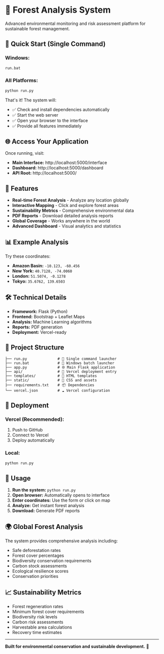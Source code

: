 # 🌳 Forest Analysis System

Advanced environmental monitoring and risk assessment platform for sustainable forest management.

## 🚀 Quick Start (Single Command)

### Windows:
```cmd
run.bat
```

### All Platforms:
```bash
python run.py
```

That's it! The system will:
- ✅ Check and install dependencies automatically
- ✅ Start the web server
- ✅ Open your browser to the interface
- ✅ Provide all features immediately

## 🌐 Access Your Application

Once running, visit:
- **Main Interface:** http://localhost:5000/interface
- **Dashboard:** http://localhost:5000/dashboard
- **API Root:** http://localhost:5000/

## 🎯 Features

- **Real-time Forest Analysis** - Analyze any location globally
- **Interactive Mapping** - Click and explore forest areas
- **Sustainability Metrics** - Comprehensive environmental data
- **PDF Reports** - Download detailed analysis reports
- **Global Coverage** - Works anywhere in the world
- **Advanced Dashboard** - Visual analytics and statistics

## 📊 Example Analysis

Try these coordinates:
- **Amazon Basin:** `-10.123, -60.456`
- **New York:** `40.7128, -74.0060`
- **London:** `51.5074, -0.1278`
- **Tokyo:** `35.6762, 139.6503`

## 🛠️ Technical Details

- **Framework:** Flask (Python)
- **Frontend:** Bootstrap + Leaflet Maps
- **Analysis:** Machine Learning algorithms
- **Reports:** PDF generation
- **Deployment:** Vercel-ready

## 📁 Project Structure

```
├── run.py              # 🚀 Single command launcher
├── run.bat             # 🚀 Windows batch launcher
├── app.py              # 🌐 Main Flask application
├── api/                # 📡 Vercel deployment entry
├── templates/          # 🎨 HTML templates
├── static/             # 🎨 CSS and assets
├── requirements.txt    # 📦 Dependencies
└── vercel.json         # ☁️ Vercel configuration
```

## 🚀 Deployment

### Vercel (Recommended):
1. Push to GitHub
2. Connect to Vercel
3. Deploy automatically

### Local:
```bash
python run.py
```

## 🎯 Usage

1. **Run the system:** `python run.py`
2. **Open browser:** Automatically opens to interface
3. **Enter coordinates:** Use the form or click on map
4. **Analyze:** Get instant forest analysis
5. **Download:** Generate PDF reports

## 🌍 Global Forest Analysis

The system provides comprehensive analysis including:
- Safe deforestation rates
- Forest cover percentages
- Biodiversity conservation requirements
- Carbon stock assessments
- Ecological resilience scores
- Conservation priorities

## 📈 Sustainability Metrics

- Forest regeneration rates
- Minimum forest cover requirements
- Biodiversity risk levels
- Carbon risk assessments
- Harvestable area calculations
- Recovery time estimates

---

**Built for environmental conservation and sustainable development.** 🌳